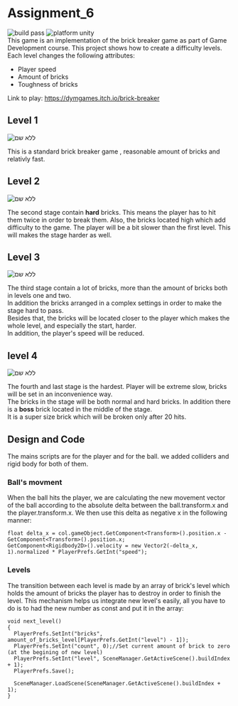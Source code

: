 # Assignment_6  

![build pass](https://img.shields.io/badge/build-pass-brightgreen) ![platform unity](https://img.shields.io/badge/platform-unity-red)  
This game is an implementation of the brick breaker game as part of Game Development course.
This project shows how to create a difficulty levels. Each level changes the following attributes:  
- Player speed  
- Amount of bricks
- Toughness of bricks

Link to play: https://dymgames.itch.io/brick-breaker

## Level 1

![ללא שם](https://user-images.githubusercontent.com/57867818/100528277-acb7dc80-31e3-11eb-897a-830b9d452762.png)  

This is a standard brick breaker game , reasonable amount of bricks and relativly fast.

## Level 2

![ללא שם](https://user-images.githubusercontent.com/44766214/100671621-77d59200-3369-11eb-99b1-ff6b7c7dd2c5.png)  

The second stage contain **hard** bricks. This means the player has to hit them twice in order to break them.
Also, the bricks located high which add difficulty to the game. 
The player will be a bit slower than the first level. This will makes the stage harder as well.

## Level 3
![ללא שם](https://user-images.githubusercontent.com/44766214/100671776-b5d2b600-3369-11eb-8f74-1dc46f2f400a.png)  

The third stage contain a lot of bricks, more than the amount of bricks both in levels one and two.  
In addition the bricks arranged in a complex settings in order to make the stage hard to pass.  
Besides that, the bricks will be located closer to the player which makes the whole level, and especially the start, harder.  
In addition, the player's speed will be reduced.

## level 4

![ללא שם](https://user-images.githubusercontent.com/44766214/100671954-ec103580-3369-11eb-8b24-34ba7e3b5d4b.png)  

The fourth and last stage is the hardest. Player will be extreme slow, bricks will be set in an inconvenience way.  
The bricks in the stage will be both normal and hard bricks. 
In addition there is a **boss** brick located in the middle of the stage.  
It is a super size brick which will be broken only after 20 hits.

## Design and Code
The mains scripts are for the player and for the ball. we added colliders and rigid body for both of them.
### Ball's movment
When the ball hits the player, we are calculating the new movement vector of the ball according to the absolute delta between the ball.transform.x and the player.transform.x. We then use this delta as negative x in the following manner:  
```
float delta_x = col.gameObject.GetComponent<Transform>().position.x - GetComponent<Transform>().position.x;
GetComponent<Rigidbody2D>().velocity = new Vector2(-delta_x, 1).normalized * PlayerPrefs.GetInt("speed");
```
### Levels
The transition between each level is made by an array of brick's level which holds the amount of bricks the player has to destroy in order to finish the level.
This mechanism helps us integrate new level's easily, all you have to do is to had the new number as const and put it in the array:
```
void next_level()
{
  PlayerPrefs.SetInt("bricks", amount_of_bricks_level[PlayerPrefs.GetInt("level") - 1]);
  PlayerPrefs.SetInt("count", 0);//Set current amount of brick to zero (at the begining of new level)
  PlayerPrefs.SetInt("level", SceneManager.GetActiveScene().buildIndex + 1);
  PlayerPrefs.Save();

  SceneManager.LoadScene(SceneManager.GetActiveScene().buildIndex + 1);
}
```
